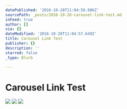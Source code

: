 ```yaml
---
datePublished: '2016-10-28T11:04:58.086Z'
sourcePath: _posts/2016-10-28-carousel-link-test.md
inFeed: true
author: []
via: {}
dateModified: '2016-10-28T11:04:57.649Z'
title: Carousel Link Test
publisher: {}
description: ''
starred: false
_type: Blurb

---
```

# Carousel Link Test
![](https://the-grid-user-content.s3-us-west-2.amazonaws.com/91f16526-a004-40f4-8039-20ca3307cfda.jpg)
![](https://the-grid-user-content.s3-us-west-2.amazonaws.com/54197302-2a20-4191-8028-79e45828b018.jpg)
![](https://the-grid-user-content.s3-us-west-2.amazonaws.com/206ac820-9aba-4c8e-80e2-f79be7b29e03.jpg)